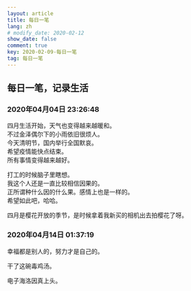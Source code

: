 ```yaml
---
layout: article
title: 每日一笔
lang: zh
# modify_date: 2020-02-12
show_date: false
comment: true
key: 2020-02-09-每日一笔
tag: 每日一笔
---
```


## 每日一笔，记录生活
### 2020年04月04日 23:26:48
四月生活开始，天气也变得越来越暖和。  
不过金泽偶尔下的小雨依旧很烦人。  
今天清明节，国内举行全国默哀。  
希望疫情能快点结束。   
所有事情变得越来越好。  

打工的时候脑子里瞎想。  
我这个人还是一直比较相信因果的。  
正所谓种什么因的什么果。感情上也是一样的。  
希望如此吧，哈哈。 

四月是樱花开放的季节，是时候拿着我新买的相机出去拍樱花了呀。  

### 2020年04月14日 01:37:19
幸福都是别人的，努力才是自己的。

干了这碗毒鸡汤。  

电子海洛因真上头。  
